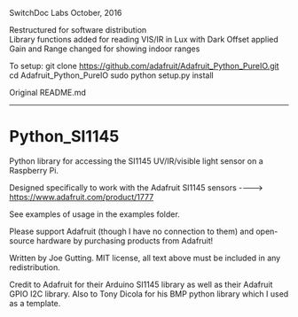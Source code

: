 SwitchDoc Labs October, 2016

Restructured for software distribution <BR>
Library functions added for reading VIS/IR in Lux with Dark Offset applied <BR>
Gain and Range changed for showing indoor ranges


To setup:
git clone https://github.com/adafruit/Adafruit_Python_PureIO.git
cd Adafruit_Python_PureIO
sudo python setup.py install

Original README.md


-------------------

Python_SI1145
=============

Python library for accessing the SI1145 UV/IR/visible light sensor on a Raspberry Pi.

Designed specifically to work with the Adafruit SI1145 sensors ----> https://www.adafruit.com/product/1777

See examples of usage in the examples folder.

Please support Adafruit (though I have no connection to them) and open-source hardware by purchasing products from Adafruit!

Written by Joe Gutting. MIT license, all text above must be included in any redistribution.

Credit to Adafruit for their Arduino SI1145 library as well as their Adafruit GPIO I2C library. Also to Tony Dicola for his BMP python library which I used as a template.
